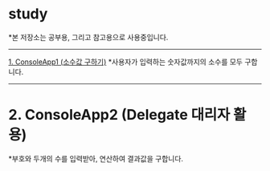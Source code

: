 # study
*본 저장소는 공부용, 그리고 참고용으로 사용중입니다.
* * *
[1. ConsoleApp1 (소수값 구하기)](#ConsoleApp1)
*사용자가 입력하는 숫자값까지의 소수를 모두 구합니다.
* * *
# 2. ConsoleApp2 (Delegate 대리자 활용)
*부호와 두개의 수를 입력받아, 연산하여 결과값을 구합니다.
